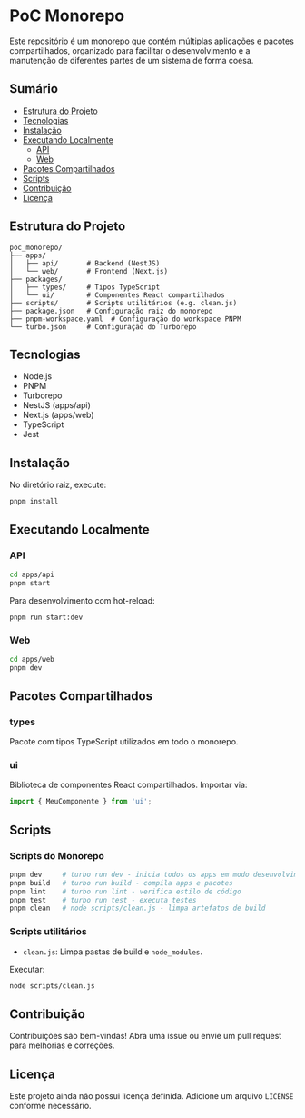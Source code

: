 # PoC Monorepo

Este repositório é um monorepo que contém múltiplas aplicações e pacotes compartilhados, organizado para facilitar o desenvolvimento e a manutenção de diferentes partes de um sistema de forma coesa.

## Sumário

- [Estrutura do Projeto](#estrutura-do-projeto)
- [Tecnologias](#tecnologias)
- [Instalação](#instalacao)
- [Executando Localmente](#executando-localmente)
  - [API](#api)
  - [Web](#web)
- [Pacotes Compartilhados](#pacotes-compartilhados)
- [Scripts](#scripts)
- [Contribuição](#contribuicao)
- [Licença](#licenca)

## Estrutura do Projeto

```
poc_monorepo/
├── apps/
│   ├── api/       # Backend (NestJS)
│   └── web/       # Frontend (Next.js)
├── packages/
│   ├── types/     # Tipos TypeScript
│   └── ui/        # Componentes React compartilhados
├── scripts/       # Scripts utilitários (e.g. clean.js)
├── package.json   # Configuração raiz do monorepo
├── pnpm-workspace.yaml  # Configuração do workspace PNPM
└── turbo.json     # Configuração do Turborepo
```

## Tecnologias

- Node.js
- PNPM
- Turborepo
- NestJS (apps/api)
- Next.js (apps/web)
- TypeScript
- Jest

## Instalação

No diretório raiz, execute:

```bash
pnpm install
```

## Executando Localmente

### API

```bash
cd apps/api
pnpm start
```

Para desenvolvimento com hot-reload:

```bash
pnpm run start:dev
```

### Web

```bash
cd apps/web
pnpm dev
```

## Pacotes Compartilhados

### types

Pacote com tipos TypeScript utilizados em todo o monorepo.

### ui

Biblioteca de componentes React compartilhados. Importar via:

```ts
import { MeuComponente } from 'ui';
```

## Scripts

### Scripts do Monorepo

```bash
pnpm dev     # turbo run dev - inicia todos os apps em modo desenvolvimento
pnpm build   # turbo run build - compila apps e pacotes
pnpm lint    # turbo run lint - verifica estilo de código
pnpm test    # turbo run test - executa testes
pnpm clean   # node scripts/clean.js - limpa artefatos de build
```

### Scripts utilitários

- `clean.js`: Limpa pastas de build e `node_modules`.

Executar:

```bash
node scripts/clean.js
```

## Contribuição

Contribuições são bem-vindas! Abra uma issue ou envie um pull request para melhorias e correções.

## Licença

Este projeto ainda não possui licença definida. Adicione um arquivo `LICENSE` conforme necessário. 